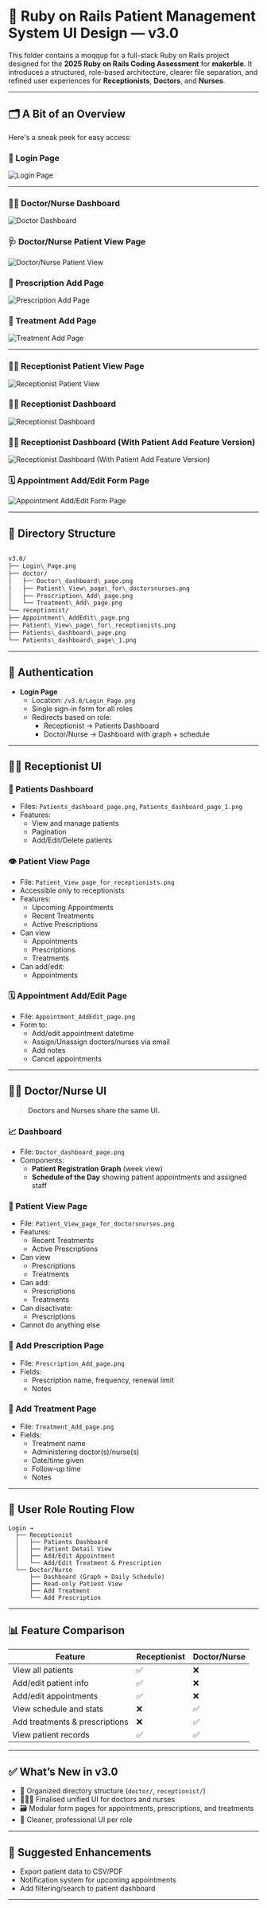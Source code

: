 # 🏥 Ruby on Rails Patient Management System UI Design — v3.0

This folder contains a moqqup for a full-stack Ruby on Rails project designed for the **2025 Ruby on Rails Coding Assessment** for **makerble**. It introduces a structured, role-based architecture, clearer file separation, and refined user experiences for **Receptionists**, **Doctors**, and **Nurses**.

---
## 🗂️ A Bit of an Overview

Here's a sneak peek for easy access:

### 🔐 Login Page
![Login Page](./Login_Page.png)

---

### 👨‍⚕️ Doctor/Nurse Dashboard
![Doctor Dashboard](./Doctor/Doctor_dashboard_page.png)

### 🩺 Doctor/Nurse Patient View Page
![Doctor/Nurse Patient View](./Doctor/Patient_View_page_for_doctorsnurses.png)

### 💊 Prescription Add Page
![Prescription Add Page](./Doctor/Prescription_Add_page.png)

### 💉 Treatment Add Page
![Treatment Add Page](./Doctor/Treatment_Add_page.png)

---

### 👩‍💼 Receptionist Patient View Page
![Receptionist Patient View](./Receptionist/Patient_View_page_for_receptionists.png)

### 👩‍💼 Receptionist Dashboard
![Receptionist Dashboard](./Receptionist/Patients_dashboard_page.png)

### 👩‍💼 Receptionist Dashboard (With Patient Add Feature Version)
![Receptionist Dashboard (With Patient Add Feature Version)](./Receptionist/Patients_dashboard_page_1.png)

### 🗓️ Appointment Add/Edit Form Page
![Appointment Add/Edit Form Page](./Receptionist/Appointment_AddEdit_page.png)

---

## 📁 Directory Structure

```bash

v3.0/
├── Login\_Page.png
├── doctor/
│   ├── Doctor\_dashboard\_page.png
│   ├── Patient\_View\_page\_for\_doctorsnurses.png
│   ├── Prescription\_Add\_page.png
│   └── Treatment\_Add\_page.png
└── receptionist/
├── Appointment\_AddEdit\_page.png
├── Patient\_View\_page\_for\_receptionists.png
├── Patients\_dashboard\_page.png
└── Patients\_dashboard\_page\_1.png

```

---

## 🔐 Authentication

- **Login Page**
  - Location: `/v3.0/Login_Page.png`
  - Single sign-in form for all roles
  - Redirects based on role:
    - Receptionist → Patients Dashboard
    - Doctor/Nurse → Dashboard with graph + schedule

---

## 👩‍💼 Receptionist UI

### 🧾 Patients Dashboard
- Files: `Patients_dashboard_page.png`, `Patients_dashboard_page_1.png`
- Features:
  - View and manage patients
  - Pagination
  - Add/Edit/Delete patients

### 👁️ Patient View Page
- File: `Patient_View_page_for_receptionists.png`
- Accessible only to receptionists
- Features:
  - Upcoming Appointments
  - Recent Treatments
  - Active Prescriptions
- Can view
  - Appointments
  - Prescriptions
  - Treatments
- Can add/edit:
  - Appointments

### 🗓️ Appointment Add/Edit Page
- File: `Appointment_AddEdit_page.png`
- Form to:
  - Add/edit appointment datetime
  - Assign/Unassign doctors/nurses via email
  - Add notes
  - Cancel appointments

---

## 🧑‍⚕️ Doctor/Nurse UI

> **Doctors and Nurses share the same UI.**

### 📈 Dashboard
- File: `Doctor_dashboard_page.png`
- Components:
  - **Patient Registration Graph** (week view)
  - **Schedule of the Day** showing patient appointments and assigned staff

### 🧍 Patient View Page
- File: `Patient_View_page_for_doctorsnurses.png`
- Features:
  - Recent Treatments
  - Active Prescriptions
- Can view
  - Prescriptions
  - Treatments
- Can add:
  - Prescriptions
  - Treatments
- Can disactivate:
  - Prescriptions
- Cannot do anything else

### 💊 Add Prescription Page
- File: `Prescription_Add_page.png`
- Fields:
  - Prescription name, frequency, renewal limit
  - Notes

### 💉 Add Treatment Page
- File: `Treatment_Add_page.png`
- Fields:
  - Treatment name
  - Administering doctor(s)/nurse(s)
  - Date/time given
  - Follow-up time
  - Notes

---

## 🧭 User Role Routing Flow

```text
Login →
  ├── Receptionist
  │   ├── Patients Dashboard
  │   ├── Patient Detail View
  │   ├── Add/Edit Appointment
  │   └── Add/Edit Treatment & Prescription
  └── Doctor/Nurse
      ├── Dashboard (Graph + Daily Schedule)
      ├── Read-only Patient View
      ├── Add Treatment
      └── Add Prescription
````

---

## 📊 Feature Comparison

| Feature                         | Receptionist | Doctor/Nurse |
| ------------------------------- | ------------ | ------------ |
| View all patients               | ✅            | ❌            |
| Add/edit patient info           | ✅            | ❌            |
| Add/edit appointments           | ✅            | ❌            |
| View schedule and stats         | ❌            | ✅            |
| Add treatments & prescriptions  | ❌            | ✅            |
| View patient records            | ✅            | ✅            |

---

## ✅ What’s New in v3.0

* 🔁 Organized directory structure (`doctor/`, `receptionist/`)
* 🧑‍🤝‍🧑 Finalised unified UI for doctors and nurses
* 🗃 Modular form pages for appointments, prescriptions, and treatments
* 🧼 Cleaner, professional UI per role

---

## 🧩 Suggested Enhancements

* Export patient data to CSV/PDF
* Notification system for upcoming appointments
* Add filtering/search to patient dashboard

---
